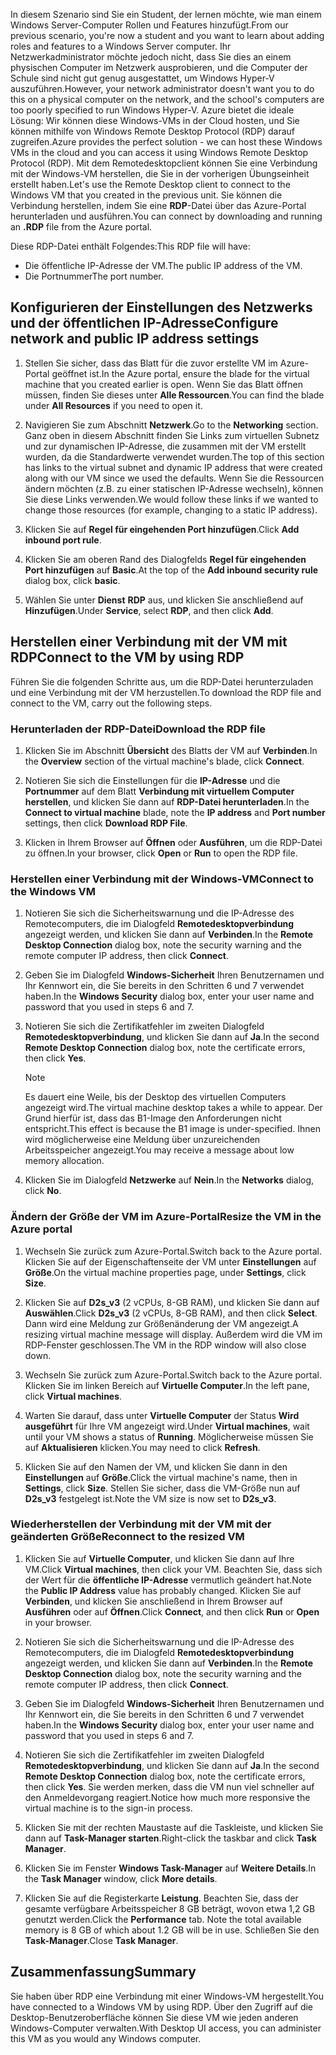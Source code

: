 <span data-ttu-id="e7ccd-101">In diesem Szenario sind Sie ein Student, der lernen möchte, wie man einem Windows Server-Computer Rollen und Features hinzufügt.</span><span class="sxs-lookup"><span data-stu-id="e7ccd-101">From our previous scenario, you're now a student and you want to learn about adding roles and features to a Windows Server computer.</span></span> <span data-ttu-id="e7ccd-102">Ihr Netzwerkadministrator möchte jedoch nicht, dass Sie dies an einem physischen Computer im Netzwerk ausprobieren, und die Computer der Schule sind nicht gut genug ausgestattet, um Windows Hyper-V auszuführen.</span><span class="sxs-lookup"><span data-stu-id="e7ccd-102">However, your network administrator doesn't want you to do this on a physical computer on the network, and the school's computers are too poorly specified to run Windows Hyper-V.</span></span> <span data-ttu-id="e7ccd-103">Azure bietet die ideale Lösung: Wir können diese Windows-VMs in der Cloud hosten, und Sie können mithilfe von Windows Remote Desktop Protocol (RDP) darauf zugreifen.</span><span class="sxs-lookup"><span data-stu-id="e7ccd-103">Azure provides the perfect solution - we can host these Windows VMs in the cloud and you can access it using Windows Remote Desktop Protocol (RDP).</span></span> <span data-ttu-id="e7ccd-104">Mit dem Remotedesktopclient können Sie eine Verbindung mit der Windows-VM herstellen, die Sie in der vorherigen Übungseinheit erstellt haben.</span><span class="sxs-lookup"><span data-stu-id="e7ccd-104">Let's use the Remote Desktop client to connect to the Windows VM that you created in the previous unit.</span></span> <span data-ttu-id="e7ccd-105">Sie können die Verbindung herstellen, indem Sie eine **RDP**-Datei über das Azure-Portal herunterladen und ausführen.</span><span class="sxs-lookup"><span data-stu-id="e7ccd-105">You can connect by downloading and running an **.RDP** file from the Azure portal.</span></span> 

<span data-ttu-id="e7ccd-106">Diese RDP-Datei enthält Folgendes:</span><span class="sxs-lookup"><span data-stu-id="e7ccd-106">This RDP file will have:</span></span>

* <span data-ttu-id="e7ccd-107">Die öffentliche IP-Adresse der VM.</span><span class="sxs-lookup"><span data-stu-id="e7ccd-107">The public IP address of the VM.</span></span>
* <span data-ttu-id="e7ccd-108">Die Portnummer</span><span class="sxs-lookup"><span data-stu-id="e7ccd-108">The port number.</span></span>

## <a name="configure-network-and-public-ip-address-settings"></a><span data-ttu-id="e7ccd-109">Konfigurieren der Einstellungen des Netzwerks und der öffentlichen IP-Adresse</span><span class="sxs-lookup"><span data-stu-id="e7ccd-109">Configure network and public IP address settings</span></span>

1. <span data-ttu-id="e7ccd-110">Stellen Sie sicher, dass das Blatt für die zuvor erstellte VM im Azure-Portal geöffnet ist.</span><span class="sxs-lookup"><span data-stu-id="e7ccd-110">In the Azure portal, ensure the blade for the virtual machine that you created earlier is open.</span></span> <span data-ttu-id="e7ccd-111">Wenn Sie das Blatt öffnen müssen, finden Sie dieses unter **Alle Ressourcen**.</span><span class="sxs-lookup"><span data-stu-id="e7ccd-111">You can find the blade under **All Resources** if you need to open it.</span></span>

1. <span data-ttu-id="e7ccd-112">Navigieren Sie zum Abschnitt **Netzwerk**.</span><span class="sxs-lookup"><span data-stu-id="e7ccd-112">Go to the **Networking** section.</span></span> <span data-ttu-id="e7ccd-113">Ganz oben in diesem Abschnitt finden Sie Links zum virtuellen Subnetz und zur dynamischen IP-Adresse, die zusammen mit der VM erstellt wurden, da die Standardwerte verwendet wurden.</span><span class="sxs-lookup"><span data-stu-id="e7ccd-113">The top of this section has links to the virtual subnet and dynamic IP address that were created along with our VM since we used the defaults.</span></span> <span data-ttu-id="e7ccd-114">Wenn Sie die Ressourcen ändern möchten (z.B. zu einer statischen IP-Adresse wechseln), können Sie diese Links verwenden.</span><span class="sxs-lookup"><span data-stu-id="e7ccd-114">We would follow these links if we wanted to change those resources (for example, changing to a static IP address).</span></span>

1. <span data-ttu-id="e7ccd-115">Klicken Sie auf **Regel für eingehenden Port hinzufügen**.</span><span class="sxs-lookup"><span data-stu-id="e7ccd-115">Click **Add inbound port rule**.</span></span>

1. <span data-ttu-id="e7ccd-116">Klicken Sie am oberen Rand des Dialogfelds **Regel für eingehenden Port hinzufügen** auf **Basic**.</span><span class="sxs-lookup"><span data-stu-id="e7ccd-116">At the top of the **Add inbound security rule** dialog box, click **basic**.</span></span>

1. <span data-ttu-id="e7ccd-117">Wählen Sie unter **Dienst** **RDP** aus, und klicken Sie anschließend auf **Hinzufügen**.</span><span class="sxs-lookup"><span data-stu-id="e7ccd-117">Under **Service**, select **RDP**, and then click **Add**.</span></span>

## <a name="connect-to-the-vm-by-using-rdp"></a><span data-ttu-id="e7ccd-118">Herstellen einer Verbindung mit der VM mit RDP</span><span class="sxs-lookup"><span data-stu-id="e7ccd-118">Connect to the VM by using RDP</span></span>

<span data-ttu-id="e7ccd-119">Führen Sie die folgenden Schritte aus, um die RDP-Datei herunterzuladen und eine Verbindung mit der VM herzustellen.</span><span class="sxs-lookup"><span data-stu-id="e7ccd-119">To download the RDP file and connect to the VM, carry out the following steps.</span></span>

### <a name="download-the-rdp-file"></a><span data-ttu-id="e7ccd-120">Herunterladen der RDP-Datei</span><span class="sxs-lookup"><span data-stu-id="e7ccd-120">Download the RDP file</span></span>

1. <span data-ttu-id="e7ccd-121">Klicken Sie im Abschnitt **Übersicht** des Blatts der VM auf **Verbinden**.</span><span class="sxs-lookup"><span data-stu-id="e7ccd-121">In the **Overview** section of the virtual machine's blade, click **Connect**.</span></span>

1. <span data-ttu-id="e7ccd-122">Notieren Sie sich die Einstellungen für die **IP-Adresse** und die **Portnummer** auf dem Blatt **Verbindung mit virtuellem Computer herstellen**, und klicken Sie dann auf **RDP-Datei herunterladen**.</span><span class="sxs-lookup"><span data-stu-id="e7ccd-122">In the **Connect to virtual machine** blade, note the **IP address** and **Port number** settings, then click **Download RDP File**.</span></span>

1. <span data-ttu-id="e7ccd-123">Klicken in Ihrem Browser auf **Öffnen** oder **Ausführen**, um die RDP-Datei zu öffnen.</span><span class="sxs-lookup"><span data-stu-id="e7ccd-123">In your browser, click **Open** or **Run** to open the RDP file.</span></span>

### <a name="connect-to-the-windows-vm"></a><span data-ttu-id="e7ccd-124">Herstellen einer Verbindung mit der Windows-VM</span><span class="sxs-lookup"><span data-stu-id="e7ccd-124">Connect to the Windows VM</span></span>

1. <span data-ttu-id="e7ccd-125">Notieren Sie sich die Sicherheitswarnung und die IP-Adresse des Remotecomputers, die im Dialogfeld **Remotedesktopverbindung** angezeigt werden, und klicken Sie dann auf **Verbinden**.</span><span class="sxs-lookup"><span data-stu-id="e7ccd-125">In the **Remote Desktop Connection** dialog box, note the security warning and the remote computer IP address, then click **Connect**.</span></span>

1. <span data-ttu-id="e7ccd-126">Geben Sie im Dialogfeld **Windows-Sicherheit** Ihren Benutzernamen und Ihr Kennwort ein, die Sie bereits in den Schritten 6 und 7 verwendet haben.</span><span class="sxs-lookup"><span data-stu-id="e7ccd-126">In the **Windows Security** dialog box, enter your user name and password that you used in steps 6 and 7.</span></span>

1. <span data-ttu-id="e7ccd-127">Notieren Sie sich die Zertifikatfehler im zweiten Dialogfeld **Remotedesktopverbindung**, und klicken Sie dann auf **Ja**.</span><span class="sxs-lookup"><span data-stu-id="e7ccd-127">In the second **Remote Desktop Connection** dialog box, note the certificate errors, then click **Yes**.</span></span>

   > [!Note]
   > <span data-ttu-id="e7ccd-128">Es dauert eine Weile, bis der Desktop des virtuellen Computers angezeigt wird.</span><span class="sxs-lookup"><span data-stu-id="e7ccd-128">The virtual machine desktop takes a while to appear.</span></span> <span data-ttu-id="e7ccd-129">Der Grund hierfür ist, dass das B1-Image den Anforderungen nicht entspricht.</span><span class="sxs-lookup"><span data-stu-id="e7ccd-129">This effect is because the B1 image is under-specified.</span></span> <span data-ttu-id="e7ccd-130">Ihnen wird möglicherweise eine Meldung über unzureichenden Arbeitsspeicher angezeigt.</span><span class="sxs-lookup"><span data-stu-id="e7ccd-130">You may receive a message about low memory allocation.</span></span>

1. <span data-ttu-id="e7ccd-131">Klicken Sie im Dialogfeld **Netzwerke** auf **Nein**.</span><span class="sxs-lookup"><span data-stu-id="e7ccd-131">In the **Networks** dialog, click **No**.</span></span>

### <a name="resize-the-vm-in-the-azure-portal"></a><span data-ttu-id="e7ccd-132">Ändern der Größe der VM im Azure-Portal</span><span class="sxs-lookup"><span data-stu-id="e7ccd-132">Resize the VM in the Azure portal</span></span>

1. <span data-ttu-id="e7ccd-133">Wechseln Sie zurück zum Azure-Portal.</span><span class="sxs-lookup"><span data-stu-id="e7ccd-133">Switch back to the Azure portal.</span></span> <span data-ttu-id="e7ccd-134">Klicken Sie auf der Eigenschaftenseite der VM unter **Einstellungen** auf **Größe**.</span><span class="sxs-lookup"><span data-stu-id="e7ccd-134">On the virtual machine properties page, under **Settings**, click **Size**.</span></span>

1. <span data-ttu-id="e7ccd-135">Klicken Sie auf **D2s_v3** (2 vCPUs, 8-GB RAM), und klicken Sie dann auf **Auswählen**.</span><span class="sxs-lookup"><span data-stu-id="e7ccd-135">Click **D2s_v3** (2 vCPUs, 8-GB RAM), and then click **Select**.</span></span> <span data-ttu-id="e7ccd-136">Dann wird eine Meldung zur Größenänderung der VM angezeigt.</span><span class="sxs-lookup"><span data-stu-id="e7ccd-136">A resizing virtual machine message will display.</span></span> <span data-ttu-id="e7ccd-137">Außerdem wird die VM im RDP-Fenster geschlossen.</span><span class="sxs-lookup"><span data-stu-id="e7ccd-137">The VM in the RDP window will also close down.</span></span>

1. <span data-ttu-id="e7ccd-138">Wechseln Sie zurück zum Azure-Portal.</span><span class="sxs-lookup"><span data-stu-id="e7ccd-138">Switch back to the Azure portal.</span></span> <span data-ttu-id="e7ccd-139">Klicken Sie im linken Bereich auf **Virtuelle Computer**.</span><span class="sxs-lookup"><span data-stu-id="e7ccd-139">In the left pane, click **Virtual machines**.</span></span>

1. <span data-ttu-id="e7ccd-140">Warten Sie darauf, dass unter **Virtuelle Computer** der Status **Wird ausgeführt** für Ihre VM angezeigt wird.</span><span class="sxs-lookup"><span data-stu-id="e7ccd-140">Under **Virtual machines**, wait until your VM shows a status of **Running**.</span></span> <span data-ttu-id="e7ccd-141">Möglicherweise müssen Sie auf **Aktualisieren** klicken.</span><span class="sxs-lookup"><span data-stu-id="e7ccd-141">You may need to click **Refresh**.</span></span>

1. <span data-ttu-id="e7ccd-142">Klicken Sie auf den Namen der VM, und klicken Sie dann in den **Einstellungen** auf **Größe**.</span><span class="sxs-lookup"><span data-stu-id="e7ccd-142">Click the virtual machine's name, then in **Settings**, click **Size**.</span></span> <span data-ttu-id="e7ccd-143">Stellen Sie sicher, dass die VM-Größe nun auf **D2s_v3** festgelegt ist.</span><span class="sxs-lookup"><span data-stu-id="e7ccd-143">Note the VM size is now set to **D2s_v3**.</span></span>

### <a name="reconnect-to-the-resized-vm"></a><span data-ttu-id="e7ccd-144">Wiederherstellen der Verbindung mit der VM mit der geänderten Größe</span><span class="sxs-lookup"><span data-stu-id="e7ccd-144">Reconnect to the resized VM</span></span>

1. <span data-ttu-id="e7ccd-145">Klicken Sie auf **Virtuelle Computer**, und klicken Sie dann auf Ihre VM.</span><span class="sxs-lookup"><span data-stu-id="e7ccd-145">Click **Virtual machines**, then click your VM.</span></span> <span data-ttu-id="e7ccd-146">Beachten Sie, dass sich der Wert für die **öffentliche IP-Adresse** vermutlich geändert hat.</span><span class="sxs-lookup"><span data-stu-id="e7ccd-146">Note the **Public IP Address** value has probably changed.</span></span> <span data-ttu-id="e7ccd-147">Klicken Sie auf **Verbinden**, und klicken Sie anschließend in Ihrem Browser auf **Ausführen** oder auf **Öffnen**.</span><span class="sxs-lookup"><span data-stu-id="e7ccd-147">Click **Connect**, and then click **Run** or **Open** in your browser.</span></span>

1. <span data-ttu-id="e7ccd-148">Notieren Sie sich die Sicherheitswarnung und die IP-Adresse des Remotecomputers, die im Dialogfeld **Remotedesktopverbindung** angezeigt werden, und klicken Sie dann auf **Verbinden**.</span><span class="sxs-lookup"><span data-stu-id="e7ccd-148">In the **Remote Desktop Connection** dialog box, note the security warning and the remote computer IP address, then click **Connect**.</span></span>

1. <span data-ttu-id="e7ccd-149">Geben Sie im Dialogfeld **Windows-Sicherheit** Ihren Benutzernamen und Ihr Kennwort ein, die Sie bereits in den Schritten 6 und 7 verwendet haben.</span><span class="sxs-lookup"><span data-stu-id="e7ccd-149">In the **Windows Security** dialog box, enter your user name and password that you used in steps 6 and 7.</span></span>

1. <span data-ttu-id="e7ccd-150">Notieren Sie sich die Zertifikatfehler im zweiten Dialogfeld **Remotedesktopverbindung**, und klicken Sie dann auf **Ja**.</span><span class="sxs-lookup"><span data-stu-id="e7ccd-150">In the second **Remote Desktop Connection** dialog box, note the certificate errors, then click **Yes**.</span></span> <span data-ttu-id="e7ccd-151">Sie werden merken, dass die VM nun viel schneller auf den Anmeldevorgang reagiert.</span><span class="sxs-lookup"><span data-stu-id="e7ccd-151">Notice how much more responsive the virtual machine is to the sign-in process.</span></span>

1. <span data-ttu-id="e7ccd-152">Klicken Sie mit der rechten Maustaste auf die Taskleiste, und klicken Sie dann auf **Task-Manager starten**.</span><span class="sxs-lookup"><span data-stu-id="e7ccd-152">Right-click the taskbar and click **Task Manager**.</span></span>

1. <span data-ttu-id="e7ccd-153">Klicken Sie im Fenster **Windows Task-Manager** auf **Weitere Details**.</span><span class="sxs-lookup"><span data-stu-id="e7ccd-153">In the **Task Manager** window, click **More details**.</span></span>

1. <span data-ttu-id="e7ccd-154">Klicken Sie auf die Registerkarte **Leistung**. Beachten Sie, dass der gesamte verfügbare Arbeitsspeicher 8 GB beträgt, wovon etwa 1,2 GB genutzt werden.</span><span class="sxs-lookup"><span data-stu-id="e7ccd-154">Click the **Performance** tab. Note the total available memory is 8 GB of which about 1.2 GB will be in use.</span></span> <span data-ttu-id="e7ccd-155">Schließen Sie den **Task-Manager**.</span><span class="sxs-lookup"><span data-stu-id="e7ccd-155">Close **Task Manager**.</span></span>

## <a name="summary"></a><span data-ttu-id="e7ccd-156">Zusammenfassung</span><span class="sxs-lookup"><span data-stu-id="e7ccd-156">Summary</span></span>

<span data-ttu-id="e7ccd-157">Sie haben über RDP eine Verbindung mit einer Windows-VM hergestellt.</span><span class="sxs-lookup"><span data-stu-id="e7ccd-157">You have connected to a Windows VM by using RDP.</span></span> <span data-ttu-id="e7ccd-158">Über den Zugriff auf die Desktop-Benutzeroberfläche können Sie diese VM wie jeden anderen Windows-Computer verwalten.</span><span class="sxs-lookup"><span data-stu-id="e7ccd-158">With Desktop UI access, you can administer this VM as you would any Windows computer.</span></span>
